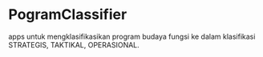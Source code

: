 # PogramClassifier
apps untuk mengklasifikasikan program budaya fungsi ke dalam klasifikasi STRATEGIS, TAKTIKAL, OPERASIONAL.
